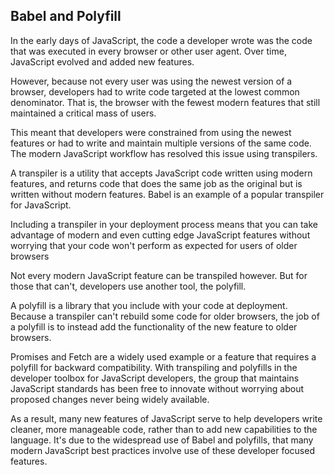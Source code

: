 ## Babel and Polyfill

In the early days of JavaScript, the code a developer wrote was the code that was executed in every browser or other user agent. Over time, JavaScript evolved and added new features. 

However, because not every user was using the newest version of a browser, developers had to write code targeted at the lowest common denominator. That is, the browser with the fewest modern features that still maintained a critical mass of users. 

This meant that developers were constrained from using the newest features or had to write and maintain multiple versions of the same code. The modern JavaScript workflow has resolved this issue using transpilers.

A transpiler is a utility that accepts JavaScript code written using modern features, and returns code that does the same job as the original but is written without modern features. Babel is an example of a popular transpiler for JavaScript.

Including a transpiler in your deployment process means that you can take advantage of modern and even cutting edge JavaScript features without worrying that your code won't perform as expected for users of older browsers

Not every modern JavaScript feature can be transpiled however. But for those that can't, developers use another tool, the polyfill.
 
A polyfill is a library that you include with your code at deployment. Because a transpiler can't rebuild some code for older browsers, the job of a polyfill is to instead add the functionality of the new feature to older browsers. 

Promises and Fetch are a widely used example or a feature that requires a polyfill for backward compatibility. With transpiling and polyfills in the developer toolbox for JavaScript developers, the group that maintains JavaScript standards has been free to innovate without worrying about proposed changes never being widely available. 

As a result, many new features of JavaScript serve to help developers write cleaner, more manageable code, rather than to add new capabilities to the language. It's due to the widespread use of Babel and polyfills, that many modern JavaScript best practices involve use of these developer focused features.